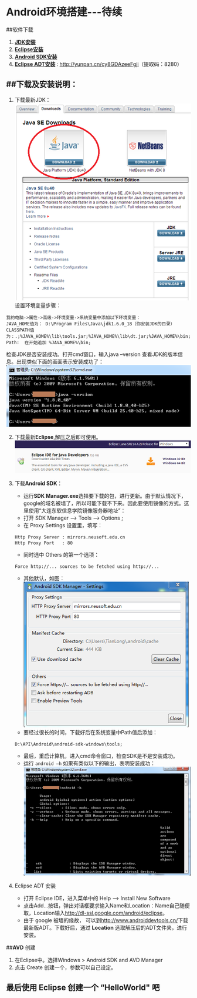 Android环境搭建---待续
====

##软件下载

1. [**JDK安装**](http://www.oracle.com/technetwork/java/javase/downloads/index.html)
2. [**Eclipse安装**](http://www.eclipse.org/downloads/)
3. [**Android SDK安装**](http://pan.baidu.com/s/1c0vnzMC)
4. [**Eclipse ADT安装**](http://www.oschina.net/question/1463998_220998) : <http://yunpan.cn/cy8GDAzeeFgji>（提取码：8280）

##**下载及安装说明：**
---
1. 下载最新JDK：
![](/images/blog/1_JDK_DownLoad.png)
设置环境变量步骤：
```
我的电脑->属性->高级->环境变量->系统变量中添加以下环境变量：
JAVA_HOME值为： D:\Program Files\Java\jdk1.6.0_18（你安装JDK的目录）
CLASSPATH值为：.;%JAVA_HOME%\lib\tools.jar;%JAVA_HOME%\lib\dt.jar;%JAVA_HOME%\bin;
Path:  在开始追加 %JAVA_HOME%\bin;
```
检查JDK是否安装成功。打开cmd窗口，输入java –version 查看JDK的版本信息。出现类似下面的画面表示安装成功了：
![](/images/blog/1_JDK_Path.png)

2. 下载最新**Eclipse**,解压之后即可使用。
![](/images/blog/1_Eclipse_DownLoad.png)

3. 下载**Android SDK**：
    - 运行**SDK Manager.exe**选择要下载的包，进行更新。由于默认情况下，google的域名被墙了，所以可能下载不下来。因此要使用镜像的方式。这里使用“大连东软信息学院镜像服务器地址”：
    - 打开 SDK Manager --> Tools --> Options ;
    - 在 Proxy Settings 设置里，填写：
    ```
    Http Proxy Server : mirrors.neusoft.edu.cn
    Http Proxy Port   : 80
    ```
    - 同时选中 Others 的第一个选项：
    ```
    Force http://... sources to be fetched using http://...
    ```
    - 其他默认，如图：
    ![](/images/blog/1_Android_SDK_Manager_Settings.png)
    - 要经过很长的时间，下载好后在系统变量中Path值后添加：
    ```
    D:\API\Android\android-sdk-windows\tools;
    ```
    - 最后，重启计算机，进入cmd命令窗口，检查SDK是不是安装成功。
    - 运行 `android –h` 如果有类似以下的输出，表明安装成功：
    ![](/images/blog/1_Android_Path.png)

4. Eclipse ADT 安装
    - 打开 Eclipse IDE，进入菜单中的 Help -->  Install New Software
    - 点击Add...按钮，弹出对话框要求输入Name和Location：Name自己随便取，Location输入<http://dl-ssl.google.com/android/eclipse>。
    - 由于 google 被墙的缘故， 可以到<http://www.androiddevtools.cn/>下载最新版ADT。下载好后，通过 **Location** 选取解压后的ADT文件夹，进行安装。  

##**AVD** 创建
1. 在Eclipse中。选择Windows > Android SDK and AVD Manager
2. 点击 Create 创建一个，参数可以自己设定。

## 最后使用 Eclipse 创建一个 “HelloWorld" 吧
